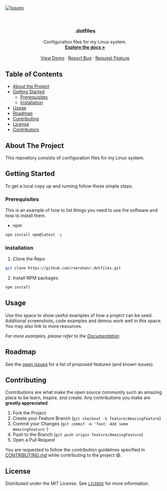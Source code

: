 [![Issues][issues-shield]][issues-url]

<!-- PROJECT LOGO -->
<br />
<p align="center">
  <!-- <a href="https://github.com/roerohan/.dotfiles">
    <img src="https://project-logo.png" alt="Logo" width="80">
  </a> -->

  <h3 align="center">.dotfiles</h3>

  <p align="center">
    Configuration files for my Linux system.
    <br />
    <a href="https://github.com/roerohan/.dotfiles"><strong>Explore the docs »</strong></a>
    <br />
    <br />
    <a href="https://github.com/roerohan/.dotfiles">View Demo</a>
    ·
    <a href="https://github.com/roerohan/.dotfiles/issues">Report Bug</a>
    ·
    <a href="https://github.com/roerohan/.dotfiles/issues">Request Feature</a>
  </p>
</p>



<!-- TABLE OF CONTENTS -->
## Table of Contents

* [About the Project](#about-the-project)
* [Getting Started](#getting-started)
  * [Prerequisites](#prerequisites)
  * [Installation](#installation)
* [Usage](#usage)
* [Roadmap](#roadmap)
* [Contributing](#contributing)
* [License](#license)
* [Contributors](#contributors-)



<!-- ABOUT THE PROJECT -->
## About The Project

This repository consists of configuration files for my Linux system.

<!-- GETTING STARTED -->
## Getting Started

To get a local copy up and running follow these simple steps.

### Prerequisites

This is an example of how to list things you need to use the software and how to install them.
* npm
```sh
npm install npm@latest -g
```

### Installation
 
1. Clone the Repo
```sh
git clone https://github.com/roerohan/.dotfiles.git
```
2. Install NPM packages
```sh
npm install
```



<!-- USAGE EXAMPLES -->
## Usage

Use this space to show useful examples of how a project can be used. Additional screenshots, code examples and demos work well in this space. You may also link to more resources.

_For more examples, please refer to the [Documentation](https://example.com)_



<!-- ROADMAP -->
## Roadmap

See the [open issues](https://github.com/roerohan/.dotfiles/issues) for a list of proposed features (and known issues).



<!-- CONTRIBUTING -->
## Contributing

Contributions are what make the open source community such an amazing place to be learn, inspire, and create. Any contributions you make are **greatly appreciated**.

1. Fork the Project
2. Create your Feature Branch (`git checkout -b feature/AmazingFeature`)
3. Commit your Changes (`git commit -m 'feat: Add some AmazingFeature'`)
4. Push to the Branch (`git push origin feature/AmazingFeature`)
5. Open a Pull Request

You are requested to follow the contribution guidelines specified in [CONTRIBUTING.md](./CONTRIBUTING.md) while contributing to the project :smile:.

<!-- LICENSE -->
## License

Distributed under the MIT License. See [`LICENSE`](./LICENSE) for more information.


<!-- MARKDOWN LINKS & IMAGES -->
<!-- https://www.markdownguide.org/basic-syntax/#reference-style-links -->
[roerohan-url]: https://roerohan.github.io
[issues-shield]: https://img.shields.io/github/issues/roerohan/.dotfiles.svg?style=flat-square
[issues-url]: https://github.com/roerohan/.dotfiles/issues
